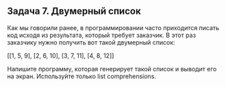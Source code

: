 ## Задача 7. Двумерный список
Как мы говорили ранее, в программировании часто приходится писать код исходя из результата, который требует заказчик. В этот раз заказчику нужно получить вот такой двумерный список:

[[1, 5, 9], [2, 6, 10], [3, 7, 11], [4, 8, 12]]

Напишите программу, которая генерирует такой список и выводит его на экран. Используйте только list comprehensions.
